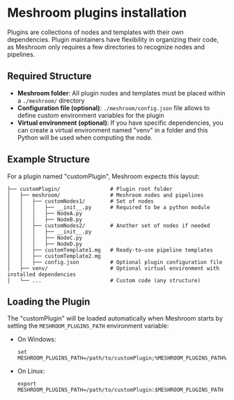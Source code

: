 # Meshroom plugins installation

Plugins are collections of nodes and templates with their own dependencies. Plugin maintainers have flexibility in organizing their code, as Meshroom only requires a few directories to recognize nodes and pipelines.

## Required Structure

- **Meshroom folder**: All plugin nodes and templates must be placed within a `./meshroom/` directory
- **Configuration file (optional)**: `./meshroom/config.json` file allows to define custom environment variables for the plugin  
- **Virtual environment (optional)**: If you have specific dependencies, you can create a virtual environment named "venv" in a folder and this Python will be used when computing the node.

## Example Structure

For a plugin named "customPlugin", Meshroom expects this layout:
```
├── customPlugin/                # Plugin root folder
│   ├── meshroom/                # Meshroom nodes and pipelines
│   │   ├── customNodes1/        # Set of nodes
│   │   │   ├── __init__.py      # Required to be a python module
│   │   │   ├── NodeA.py
│   │   │   ├── NodeB.py
│   │   ├── customNodes2/        # Another set of nodes if needed
│   │   │   ├── __init__.py
│   │   │   ├── NodeC.py
│   │   │   ├── NodeD.py
│   │   ├── customTemplate1.mg   # Ready-to-use pipeline templates
│   │   ├── customTemplate2.mg
│   │   ├── config.json          # Optional plugin configuration file
│   ├── venv/                    # Optional virtual environment with installed dependencies
│   └── ...                      # Custom code (any structure)
```

## Loading the Plugin

The "customPlugin" will be loaded automatically when Meshroom starts by setting the `MESHROOM_PLUGINS_PATH` environment variable:
- On Windows:
  ```
  set MESHROOM_PLUGINS_PATH=/path/to/customPlugin;%MESHROOM_PLUGINS_PATH%
  ```
- On Linux:
  ```
  export MESHROOM_PLUGINS_PATH=/path/to/customPlugin:$MESHROOM_PLUGINS_PATH
  ```
